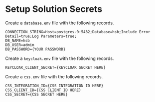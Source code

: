# Setup Solution Secrets

Create a `database.env` file with the following records.

```env
CONNECTION_STRING=Host=postgres-0:5432;Database=hsb;Include Error Detail=true;Log Parameters=true;
DB_NAME=hsb
DB_USER=admin
DB_PASSWORD={YOUR PASSWORD}
```

Create a `keycloak.env` file with the following records.

```env
KEYCLOAK_CLIENT_SECRET={KEYCLOAK SECRET HERE}
```

Create a `css.env` file with the following records.

```env
CSS_INTEGRATION_ID={CSS INTEGRATION ID HERE}
CSS_CLIENT_ID={CSS CLIENT ID HERE}
CSS_SECRET={CSS SECRET HERE}
```
